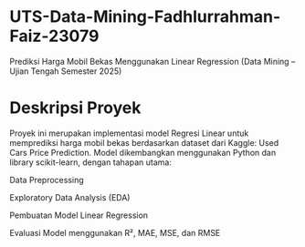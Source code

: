 # UTS-Data-Mining-Fadhlurrahman-Faiz-23079 
Prediksi Harga Mobil Bekas Menggunakan Linear Regression (Data Mining – Ujian Tengah Semester 2025)
# Deskripsi Proyek
Proyek ini merupakan implementasi model Regresi Linear untuk memprediksi harga mobil bekas berdasarkan dataset dari Kaggle: Used Cars Price Prediction.
Model dikembangkan menggunakan Python dan library scikit-learn, dengan tahapan utama:

Data Preprocessing

Exploratory Data Analysis (EDA)

Pembuatan Model Linear Regression

Evaluasi Model menggunakan R², MAE, MSE, dan RMSE
